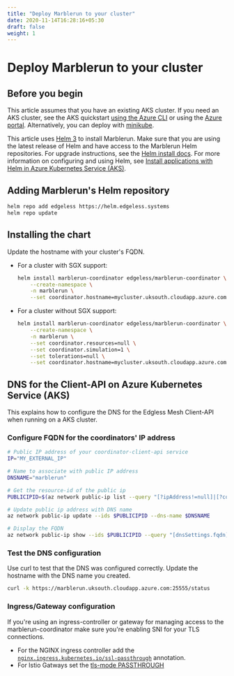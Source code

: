 ```yaml
---
title: "Deploy Marblerun to your cluster"
date: 2020-11-14T16:28:16+05:30
draft: false
weight: 1
---
```


# Deploy Marblerun to your cluster

## Before you begin

This article assumes that you have an existing AKS cluster. If you need an AKS cluster, see the AKS quickstart [using the Azure CLI](https://docs.microsoft.com/en-us/azure/aks/kubernetes-walkthrough) or using the [Azure portal](https://docs.microsoft.com/en-us/azure/aks/kubernetes-walkthrough-portal).
Alternatively, you can deploy with [minikube](https://minikube.sigs.k8s.io/docs/start/).

This article uses [Helm 3](https://helm.sh/) to install Marblerun. Make sure that you are using the latest release of Helm and have access to the Marblerun Helm repositories. For upgrade instructions, see the [Helm install docs](https://docs.helm.sh/using_helm/#installing-helm). For more information on configuring and using Helm, see [Install applications with Helm in Azure Kubernetes Service (AKS)](https://docs.microsoft.com/en-us/azure/aks/kubernetes-helm).

## Adding Marblerun's Helm repository

```bash
helm repo add edgeless https://helm.edgeless.systems
helm repo update
```

## Installing the chart

Update the hostname with your cluster's FQDN.

- For a cluster with SGX support:

  ```bash
  helm install marblerun-coordinator edgeless/marblerun-coordinator \
      --create-namespace \
      -n marblerun \
      --set coordinator.hostname=mycluster.uksouth.cloudapp.azure.com
  ```

- For a cluster without SGX support:

  ```bash
  helm install marblerun-coordinator edgeless/marblerun-coordinator \
      --create-namespace \
      -n marblerun \
      --set coordinator.resources=null \
      --set coordinator.simulation=1 \
      --set tolerations=null \
      --set coordinator.hostname=mycluster.uksouth.cloudapp.azure.com
  ```

## DNS for the Client-API on Azure Kubernetes Service (AKS)

This explains how to configure the DNS for the Edgless Mesh Client-API when running on a AKS cluster.

### Configure FQDN for the coordinators' IP address

```bash
# Public IP address of your coordinator-client-api service
IP="MY_EXTERNAL_IP"

# Name to associate with public IP address
DNSNAME="marblerun"

# Get the resource-id of the public ip
PUBLICIPID=$(az network public-ip list --query "[?ipAddress!=null]|[?contains(ipAddress, '$IP')].[id]" --output tsv)

# Update public ip address with DNS name
az network public-ip update --ids $PUBLICIPID --dns-name $DNSNAME

# Display the FQDN
az network public-ip show --ids $PUBLICIPID --query "[dnsSettings.fqdn]" --output tsv
```

### Test the DNS configuration

Use curl to test that the DNS was configured correctly. Update the hostname with the DNS name you created.

```bash
curl -k https://marblerun.uksouth.cloudapp.azure.com:25555/status
```

### Ingress/Gateway configuration

If you're using an ingress-controller or gateway for managing access to the marblerun-coordinator make sure you're enabling SNI for your TLS connections.

- For the NGINX ingress controller add the [`nginx.ingress.kubernetes.io/ssl-passthrough`](https://kubernetes.github.io/ingress-nginx/user-guide/nginx-configuration/annotations/#ssl-passthrough) annotation.
- For Istio Gatways set the [tls-mode PASSTHROUGH](https://istio.io/latest/docs/tasks/traffic-management/ingress/ingress-sni-passthrough/#configure-an-ingress-gateway)
